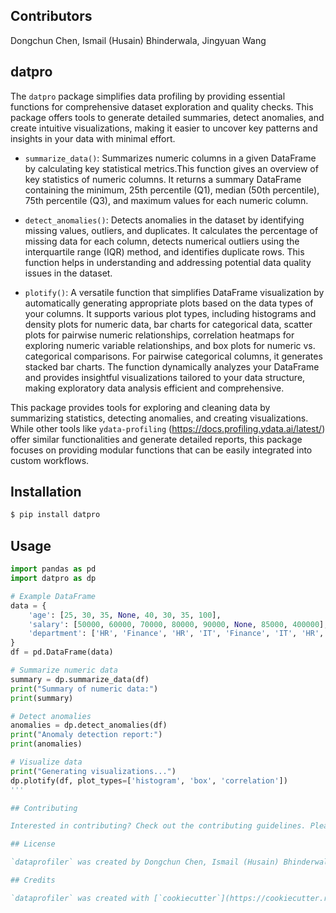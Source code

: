 ## Contributors 

Dongchun Chen, Ismail (Husain) Bhinderwala, Jingyuan Wang

## datpro

The `datpro` package simplifies data profiling by providing essential functions for comprehensive dataset exploration and quality checks. This package offers tools to generate detailed summaries, detect anomalies, and create intuitive visualizations, making it easier to uncover key patterns and insights in your data with minimal effort.

- `summarize_data()`: Summarizes numeric columns in a given DataFrame by calculating key statistical metrics.This function gives an overview of key statistics of numeric columns. It returns a summary DataFrame containing the minimum, 25th percentile (Q1), median (50th percentile), 75th percentile (Q3), and maximum values for each numeric column.

- `detect_anomalies()`: Detects anomalies in the dataset by identifying missing values, outliers, and duplicates. It calculates the percentage of missing data for each column, detects numerical outliers using the interquartile range (IQR) method, and identifies duplicate rows. This function helps in understanding and addressing potential data quality issues in the dataset.

- `plotify()`: A versatile function that simplifies DataFrame visualization by automatically generating appropriate plots based on the data types of your columns. It supports various plot types, including histograms and density plots for numeric data, bar charts for categorical data, scatter plots for pairwise numeric relationships, correlation heatmaps for exploring numeric variable relationships, and box plots for numeric vs. categorical comparisons. For pairwise categorical columns, it generates stacked bar charts. The function dynamically analyzes your DataFrame and provides insightful visualizations tailored to your data structure, making exploratory data analysis efficient and comprehensive.

This package provides tools for exploring and cleaning data by summarizing statistics, detecting anomalies, and creating visualizations. While other tools like `ydata-profiling` (https://docs.profiling.ydata.ai/latest/) offer similar functionalities and generate detailed reports, this package focuses on providing modular functions that can be easily integrated into custom workflows.

## Installation

```bash
$ pip install datpro
```

## Usage

```python
import pandas as pd
import datpro as dp

# Example DataFrame
data = {
    'age': [25, 30, 35, None, 40, 30, 35, 100],
    'salary': [50000, 60000, 70000, 80000, 90000, None, 85000, 400000],
    'department': ['HR', 'Finance', 'HR', 'IT', 'Finance', 'IT', 'HR', 'Finance']
}
df = pd.DataFrame(data)

# Summarize numeric data
summary = dp.summarize_data(df)
print("Summary of numeric data:")
print(summary)

# Detect anomalies
anomalies = dp.detect_anomalies(df)
print("Anomaly detection report:")
print(anomalies)

# Visualize data
print("Generating visualizations...")
dp.plotify(df, plot_types=['histogram', 'box', 'correlation'])
'''

## Contributing

Interested in contributing? Check out the contributing guidelines. Please note that this project is released with a Code of Conduct. By contributing to this project, you agree to abide by its terms.

## License

`dataprofiler` was created by Dongchun Chen, Ismail (Husain) Bhinderwala and Jingyuan Wang. It is licensed under the terms of the MIT license.

## Credits

`dataprofiler` was created with [`cookiecutter`](https://cookiecutter.readthedocs.io/en/latest/) and the `py-pkgs-cookiecutter` [template](https://github.com/py-pkgs/py-pkgs-cookiecutter).
